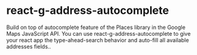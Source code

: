 # react-g-address-autocomplete
Build on top of autocomplete  feature of the Places library in the Google Maps JavaScript API. You can use react-g-address-autocomplete  to give your react app the type-ahead-search behavior and auto-fill all available addresses fields..
